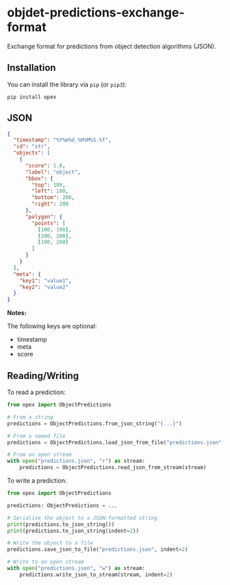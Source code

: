 # objdet-predictions-exchange-format
Exchange format for predictions from object detection algorithms (JSON).

## Installation

You can install the library via `pip` (or `pip3`):

```commandline
pip install opex
```

## JSON

```json
{
  "timestamp": "%Y%m%d_%H%M%S.%f",
  "id": "str",
  "objects": [
    {
      "score": 1.0,
      "label": "object",
      "bbox": {
        "top": 100,
        "left": 100,
        "bottom": 200,
        "right": 200
      },
      "polygon": {
        "points": [
          [100, 100],
          [200, 200],
          [100, 200]
        ]
      }
    }
  ],
  "meta": {
    "key1": "value1",
    "key2": "value2"
  }
}
```

**Notes:**

The following keys are optional: 

* timestamp
* meta
* score 


## Reading/Writing

To read a prediction:

```python
from opex import ObjectPredictions

# From a string
predictions = ObjectPredictions.from_json_string("{...}")

# From a named file
predictions = ObjectPredictions.load_json_from_file("predictions.json")

# From an open stream
with open("predictions.json", "r") as stream:
    predictions = ObjectPredictions.read_json_from_stream(stream)
```

To write a prediction:

```python
from opex import ObjectPredictions

predictions: ObjectPredictions = ...

# Serialise the object to a JSON-formatted string
print(predictions.to_json_string())
print(predictions.to_json_string(indent=2))

# Write the object to a file
predictions.save_json_to_file("predictions.json", indent=2)

# Write to an open stream
with open("predictions.json", "w") as stream:
    predictions.write_json_to_stream(stream, indent=2)
```

